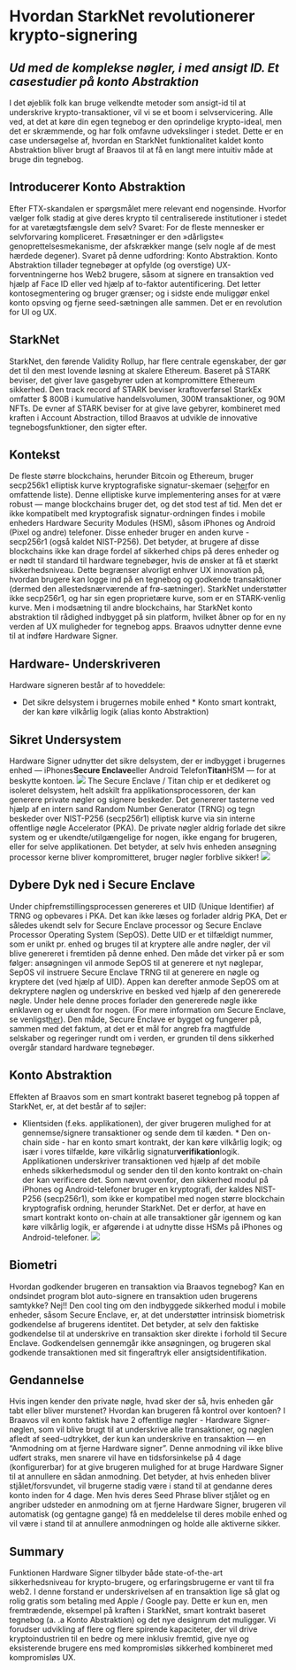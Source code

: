 # Hvordan StarkNet revolutionerer krypto-signering
## *Ud med de komplekse nøgler, i med ansigt ID. Et casestudier på konto Abstraktion*
I det øjeblik folk kan bruge velkendte metoder som ansigt-id til at underskrive krypto-transaktioner, vil vi se et boom i selvservicering. Alle ved, at det at køre din egen tegnebog er den oprindelige krypto-ideal, men det er skræmmende, og har folk omfavne udvekslinger i stedet. Dette er en case undersøgelse af, hvordan en StarkNet funktionalitet kaldet konto Abstraktion bliver brugt af Braavos til at få en langt mere intuitiv måde at bruge din tegnebog.
## Introducerer Konto Abstraktion
Efter FTX-skandalen er spørgsmålet mere relevant end nogensinde. Hvorfor vælger folk stadig at give deres krypto til centraliserede institutioner i stedet for at varetægtsfængsle dem selv? Svaret: For de fleste mennesker er selvforvaring kompliceret. Frøsætninger er den »dårligste« genoprettelsesmekanisme, der afskrækker mange (selv nogle af de mest hærdede degener). Svaret på denne udfordring: Konto Abstraktion. Konto Abstraktion tillader tegnebøger at opfylde (og overstige) UX-forventningerne hos Web2 brugere, såsom at signere en transaktion ved hjælp af Face ID eller ved hjælp af to-faktor autentificering. Det letter kontosegmentering og bruger grænser; og i sidste ende muliggør enkel konto opsving og fjerne seed-sætningen alle sammen. Det er en revolution for UI og UX.
## StarkNet
StarkNet, den førende Validity Rollup, har flere centrale egenskaber, der gør det til den mest lovende løsning at skalere Ethereum. Baseret på STARK beviser, det giver lave gasgebyrer uden at kompromittere Ethereum sikkerhed. Den track record af STARK beviser kraftoverførsel StarkEx omfatter $ 800B i kumulative handelsvolumen, 300M transaktioner, og 90M NFTs. De evner af STARK beviser for at give lave gebyrer, kombineret med kraften i Account Abstraction, tillod Braavos at udvikle de innovative tegnebogsfunktioner, den sigter efter.
## Kontekst
De fleste større blockchains, herunder Bitcoin og Ethereum, bruger secp256k1 elliptisk kurve kryptografiske signatur-skemaer (se[her](http://ethanfast.com/top-crypto.html)for en omfattende liste). Denne elliptiske kurve implementering anses for at være robust — mange blockchains bruger det, og det stod test af tid. Men det er ikke kompatibelt med kryptografisk signatur-ordningen findes i mobile enheders Hardware Security Modules (HSM), såsom iPhones og Android (Pixel og andre) telefoner. Disse enheder bruger en anden kurve - secp256r1 (også kaldet NIST-P256). Det betyder, at brugere af disse blockchains ikke kan drage fordel af sikkerhed chips på deres enheder og er nødt til standard til hardware tegnebøger, hvis de ønsker at få et stærkt sikkerhedsniveau. Dette begrænser alvorligt enhver UX innovation på, hvordan brugere kan logge ind på en tegnebog og godkende transaktioner (dermed den allestedsnærværende af frø-sætninger). StarkNet understøtter ikke secp256r1, og har sin egen proprietære kurve, som er en STARK-venlig kurve. Men i modsætning til andre blockchains, har StarkNet konto abstraktion til rådighed indbygget på sin platform, hvilket åbner op for en ny verden af UX muligheder for tegnebog apps. Braavos udnytter denne evne til at indføre Hardware Signer.
## Hardware- Underskriveren
Hardware signeren består af to hoveddele:
* Det sikre delsystem i brugernes mobile enhed * Konto smart kontrakt, der kan køre vilkårlig logik (alias konto Abstraktion)
## Sikret Undersystem
Hardware Signer udnytter det sikre delsystem, der er indbygget i brugernes enhed — iPhones**Secure Enclave**eller Android Telefon**Titan**HSM — for at beskytte kontoen. ![](https://miro.medium.com/max/1400/0*EPm8q10ykvFGnvcv) The Secure Enclave / Titan chip er et dedikeret og isoleret delsystem, helt adskilt fra applikationsprocessoren, der kan generere private nøgler og signere beskeder. Det genererer tasterne ved hjælp af en intern sand Random Number Generator (TRNG) og tegn beskeder over NIST-P256 (secp256r1) elliptisk kurve via sin interne offentlige nøgle Accelerator (PKA). De private nøgler aldrig forlade det sikre system og er ukendte/utilgængelige for nogen, ikke engang for brugeren, eller for selve applikationen. Det betyder, at selv hvis enheden ansøgning processor kerne bliver kompromitteret, bruger nøgler forblive sikker! ![](https://miro.medium.com/max/1400/0*yHJ--fK8keNdTci8)
## Dybere Dyk ned i Secure Enclave
Under chipfremstillingsprocessen genereres et UID (Unique Identifier) af TRNG og opbevares i PKA. Det kan ikke læses og forlader aldrig PKA, Det er således ukendt selv for Secure Enclave processor og Secure Enclave Processor Operating System (SepOS). Dette UID er et tilfældigt nummer, som er unikt pr. enhed og bruges til at kryptere alle andre nøgler, der vil blive genereret i fremtiden på denne enhed. Den måde det virker på er som følger: ansøgningen vil anmode SepOS til at generere et nyt nøglepar, SepOS vil instruere Secure Enclave TRNG til at generere en nøgle og kryptere det (ved hjælp af UID). Appen kan derefter anmode SepOS om at dekryptere nøglen og underskrive en besked ved hjælp af den genererede nøgle. Under hele denne proces forlader den genererede nøgle ikke enklaven og er ukendt for nogen. (For mere information om Secure Enclave, se venligst[her](https://support.apple.com/en-il/guide/security/sec59b0b31ff/web)). Den måde, Secure Enclave er bygget og fungerer på, sammen med det faktum, at det er et mål for angreb fra magtfulde selskaber og regeringer rundt om i verden, er grunden til dens sikkerhed overgår standard hardware tegnebøger.
## Konto Abstraktion
Effekten af Braavos som en smart kontrakt baseret tegnebog på toppen af StarkNet, er, at det består af to søjler:
* Klientsiden (f.eks. applikationen), der giver brugeren mulighed for at gennemse/signere transaktioner og sende dem til kæden. * Den on-chain side - har en konto smart kontrakt, der kan køre vilkårlig logik; og især i vores tilfælde, køre vilkårlig signatur**verifikation**logik. Applikationen underskriver transaktionen ved hjælp af det mobile enheds sikkerhedsmodul og sender den til den konto kontrakt on-chain der kan verificere det. Som nævnt ovenfor, den sikkerhed modul på iPhones og Android-telefoner bruger en kryptografi, der kaldes NIST-P256 (secp256r1), som ikke er kompatibel med nogen større blockchain kryptografisk ordning, herunder StarkNet. Det er derfor, at have en smart kontrakt konto on-chain at alle transaktioner går igennem og kan køre vilkårlig logik, er afgørende i at udnytte disse HSMs på iPhones og Android-telefoner. ![](https://miro.medium.com/max/1400/0*1gItqYMJgmpu_fXc)
## Biometri
Hvordan godkender brugeren en transaktion via Braavos tegnebog? Kan en ondsindet program blot auto-signere en transaktion uden brugerens samtykke? Nej!! Den cool ting om den indbyggede sikkerhed modul i mobile enheder, såsom Secure Enclave, er, at det understøtter intrinsisk biometrisk godkendelse af brugerens identitet. Det betyder, at selv den faktiske godkendelse til at underskrive en transaktion sker direkte i forhold til Secure Enclave. Godkendelsen gennemgår ikke ansøgningen, og brugeren skal godkende transaktionen med sit fingeraftryk eller ansigtsidentifikation.
## Gendannelse
Hvis ingen kender den private nøgle, hvad sker der så, hvis enheden går tabt eller bliver murstenet? Hvordan kan brugeren få kontrol over kontoen? I Braavos vil en konto faktisk have 2 offentlige nøgler - Hardware Signer-nøglen, som vil blive brugt til at underskrive alle transaktioner, og nøglen afledt af seed-udtrykket, der kun kan underskrive en transaktion — en “Anmodning om at fjerne Hardware signer”. Denne anmodning vil ikke blive udført straks, men snarere vil have en tidsforsinkelse på 4 dage (konfigurerbar) for at give brugeren mulighed for at bruge Hardware Signer til at annullere en sådan anmodning. Det betyder, at hvis enheden bliver stjålet/forsvundet, vil brugerne stadig være i stand til at gendanne deres konto inden for 4 dage. Men hvis deres Seed Phrase bliver stjålet og en angriber udsteder en anmodning om at fjerne Hardware Signer, brugeren vil automatisk (og gentagne gange) få en meddelelse til deres mobile enhed og vil være i stand til at annullere anmodningen og holde alle aktiverne sikker.
## Summary
Funktionen Hardware Signer tilbyder både state-of-the-art sikkerhedsniveau for krypto-brugere, og erfaringsbrugerne er vant til fra web2. I denne forstand er underskrivelsen af en transaktion lige så glat og rolig gratis som betaling med Apple / Google pay. Dette er kun en, men fremtrædende, eksempel på kraften i StarkNet, smart kontrakt baseret tegnebog (a. .a Konto Abstraktion) og det nye designrum det muliggør. Vi forudser udvikling af flere og flere spirende kapaciteter, der vil drive kryptoindustrien til en bedre og mere inklusiv fremtid, give nye og eksisterende brugere ens med kompromisløs sikkerhed kombineret med kompromisløs UX.
